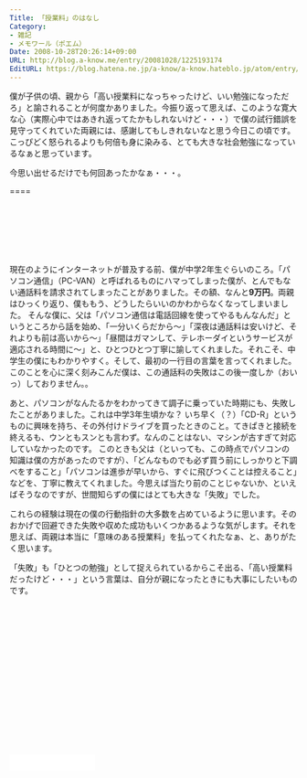 ```yaml
---
Title: 「授業料」のはなし
Category:
- 雑記
- メモワール（ポエム）
Date: 2008-10-28T20:26:14+09:00
URL: http://blog.a-know.me/entry/20081028/1225193174
EditURL: https://blog.hatena.ne.jp/a-know/a-know.hateblo.jp/atom/entry/12921228815727980183
---
```


僕が子供の頃、親から「高い授業料になっちゃったけど、いい勉強になっただろ」と諭されることが何度かありました。今振り返って思えば、このような寛大な心（実際心中ではあきれ返ってたかもしれないけど・・・）で僕の試行錯誤を見守ってくれていた両親には、感謝してもしきれないなと思う今日この頃です。こっぴどく怒られるよりも何倍も身に染みる、とても大きな社会勉強になっているなぁと思っています。

今思い出せるだけでも何回あったかなぁ・・・。


====

<script async src="//pagead2.googlesyndication.com/pagead/js/adsbygoogle.js"></script>
<!-- article-top -->
<ins class="adsbygoogle"
     style="display:inline-block;width:728px;height:90px"
     data-ad-client="ca-pub-3463034538369189"
     data-ad-slot="8367620130"></ins>
<script>
(adsbygoogle = window.adsbygoogle || []).push({});
</script>


現在のようにインターネットが普及する前、僕が中学2年生ぐらいのころ。「パソコン通信」（PC-VAN）と呼ばれるものにハマってしまった僕が、とんでもない通話料を請求されてしまったことがありました。その額、なんと<span style="font-weight:bold;">9万円</span>。両親はひっくり返り、僕ももう、どうしたらいいのかわからなくなってしまいました。
そんな僕に、父は「パソコン通信は電話回線を使ってやるもんなんだ」というところから話を始め、「一分いくらだから〜」「深夜は通話料は安いけど、それよりも前は高いから〜」「昼間はガマンして、テレホーダイというサービスが適応される時間に〜」と、ひとつひとつ丁寧に諭してくれました。それこそ、中学生の僕にもわかりやすく。そして、最初の一行目の言葉を言ってくれました。
このことを心に深く刻みこんだ僕は、この通話料の失敗はこの後一度しか（おいっ）しておりません。。

あと、パソコンがなんたるかをわかってきて調子に乗っていた時期にも、失敗したことがありました。これは中学3年生頃かな？
いち早く（？）「CD-R」というものに興味を持ち、その外付けドライブを買ったときのこと。てきぱきと接続を終えるも、ウンともスンとも言わず。なんのことはない、マシンが古すぎて対応していなかったのです。
このときも父は（といっても、この時点でパソコンの知識は僕の方があったのですが）、「どんなものでも必ず買う前にしっかりと下調べをすること」「パソコンは進歩が早いから、すぐに飛びつくことは控えること」などを、丁寧に教えてくれました。今思えば当たり前のことじゃないか、といえばそうなのですが、世間知らずの僕にはとても大きな「失敗」でした。

これらの経験は現在の僕の行動指針の大多数を占めているように思います。そのおかげで回避できた失敗や収めた成功もいくつかあるような気がします。それを思えば、両親は本当に「意味のある授業料」を払ってくれたなぁ、と、ありがたく思います。

「失敗」も「ひとつの勉強」として捉えられているからこそ出る、「高い授業料だったけど・・・」という言葉は、自分が親になったときにも大事にしたいものです。


<script async src="//pagead2.googlesyndication.com/pagead/js/adsbygoogle.js"></script>
<!-- article-bottom2 -->
<ins class="adsbygoogle"
     style="display:inline-block;width:300px;height:250px"
     data-ad-client="ca-pub-3463034538369189"
     data-ad-slot="5274552934"></ins>
<script>
(adsbygoogle = window.adsbygoogle || []).push({});
</script>


<iframe src="//blog.hatena.ne.jp/a-know/a-know.hateblo.jp/subscribe/iframe" allowtransparency="true" frameborder="0" scrolling="no" width="150" height="28"></iframe>
